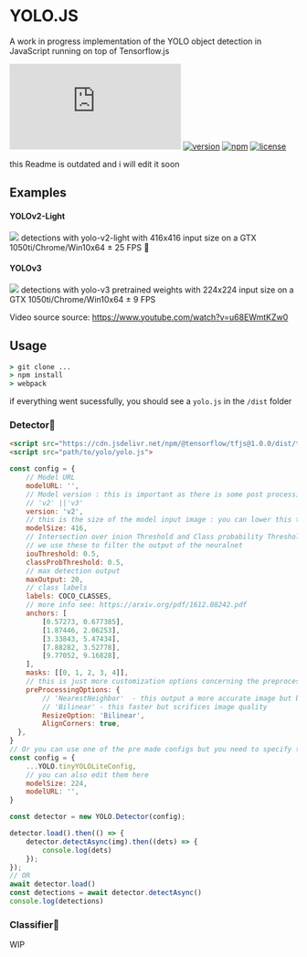 # YOLO.JS
A work in progress implementation of the YOLO object detection in JavaScript running on top of Tensorflow.js 

[![Build Status](https://hiddentn.visualstudio.com/YOLO.JS/_apis/build/status/TheHidden1.YOLO.JS?branchName=master)](https://hiddentn.visualstudio.com/YOLO.JS/_build/latest?definitionId=3&branchName=master)
[![version](https://img.shields.io/github/package-json/v/TheHidden1/YOLO.JS.svg)](https://github.com/TheHidden1/YOLO.JS/releases)
[![npm](https://img.shields.io/npm/v/@hiddentn/yolo.js.svg)](https://www.npmjs.com/package/@hiddentn/yolo.js)
[![license](https://img.shields.io/github/license/TheHidden1/YOLO.JS.svg)](https://github.com/TheHidden1/YOLO.JS/blob/master/LICENSE)

this Readme is outdated and i will edit it soon

## Examples
#### YOLOv2-Light
![](img/yolo-light-v2.gif)
detections with yolo-v2-light with 416x416 input size on a GTX 1050ti/Chrome/Win10x64  ± 25 FPS :dash:

#### YOLOv3
![](img/yolo-full-v3.gif)
detections with yolo-v3 pretrained weights with 224x224 input size on a GTX 1050ti/Chrome/Win10x64  ± 9 FPS

Video source source: https://www.youtube.com/watch?v=u68EWmtKZw0

## Usage

```cmd
> git clone ... 
> npm install
> webpack
```
if everything went sucessfully, you should see a `yolo.js` in the `/dist` folder

### Detector:eyes:
```html
<script src="https://cdn.jsdelivr.net/npm/@tensorflow/tfjs@1.0.0/dist/tf.min.js"></script>
<script src="path/to/yolo/yolo.js">
```
```javascript
const config = {
    // Model URL
    modelURL: '',
    // Model version : this is important as there is some post processing changes between yolov2 and yolov3
    // 'v2' ||'v3'
    version: 'v2',
    // this is the size of the model input image : you can lower this to gain more performance
    modelSize: 416,
    // Intersection over inion Threshold and Class probability Threshold
    // we use these to filter the output of the neuralnet
    iouThreshold: 0.5,
    classProbThreshold: 0.5,
    // max detection output
    maxOutput: 20,
    // class labels
    labels: COCO_CLASSES,
    // more info see: https://arxiv.org/pdf/1612.08242.pdf
    anchors: [
        [0.57273, 0.677385],
        [1.87446, 2.06253],
        [3.33843, 5.47434],
        [7.88282, 3.52778],
        [9.77052, 9.16828],
    ],
    masks: [[0, 1, 2, 3, 4]],
    // this is just more customization options concerning the preprocessing phase
    preProcessingOptions: {
        // 'NearestNeighbor'  - this output a more accurate image but but take a bit longer
        // 'Bilinear' - this faster but scrifices image quality
        ResizeOption: 'Bilinear',
        AlignCorners: true,
  },
}
// Or you can use one of the pre made configs but you need to specify the model url yourself //
const config = {
    ...YOLO.tinyYOLOLiteConfig,
    // you can also edit them here
    modelSize: 224,
    modelURL: '',
}

const detector = new YOLO.Detector(config);

detector.load().then(() => {
    detector.detectAsync(img).then((dets) => {
        console.log(dets)
    });
});
// OR 
await detector.load()
const detections = await detector.detectAsync()
console.log(detections)
```

### Classifier:telescope:
WIP

